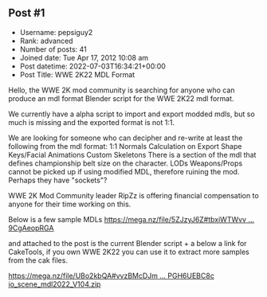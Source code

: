 ## Post #1
- Username: pepsiguy2
- Rank: advanced
- Number of posts: 41
- Joined date: Tue Apr 17, 2012 10:08 am
- Post datetime: 2022-07-03T16:34:21+00:00
- Post Title: WWE 2K22 MDL Format

Hello, the WWE 2K mod community is searching for anyone who can produce an mdl format Blender script for the WWE 2K22 mdl format. 

We currently have a alpha script to import and export modded mdls, but so much is missing and the exported format is not 1:1.

We are looking for someone who can decipher and re-write at least the following from the mdl format:
1:1 Normals Calculation on Export
Shape Keys/Facial Animations
Custom Skeletons
There is a section of the mdl that defines championship belt size on the character.
LODs
Weapons/Props cannot be picked up if using modified MDL, therefore ruining the mod. Perhaps they have "sockets"?

WWE 2K Mod Community leader RipZz is offering financial compensation to anyone for their time working on this.

Below is a few sample MDLs
[https://mega.nz/file/5ZJzyJ6Z#tbxiWTWvv ... 9CgAeopRGA](https://mega.nz/file/5ZJzyJ6Z#tbxiWTWvvTOV0rJ51Ab6MGaCTTmw1Ms5S9CgAeopRGA)

and attached to the post is the current Blender script + a below a link for CakeTools, if you own WWE 2K22 you can use it to extract more samples from the cak files. 

[https://mega.nz/file/UBo2kbQA#vvzBMcDJm ... PGH6UEBC8c](https://mega.nz/file/UBo2kbQA#vvzBMcDJmwE5mI5CIwJo_lKbiHSg2m3ZUPGH6UEBC8c)
[io_scene_mdl2022_V104.zip](https://xentaxbackup.github.io/file/22445_io_scene_mdl2022_V104.zip)
